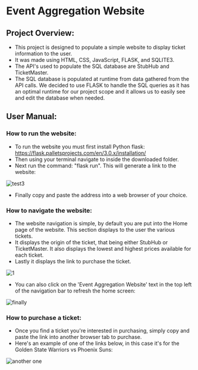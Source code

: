 # Event Aggregation Website

## Project Overview:
- This project is designed to populate a simple website to display ticket information to the user. 
- It was made using HTML, CSS, JavaScript, FLASK, and SQLITE3. 
- The API's used to populate the SQL database are StubHub and TicketMaster.
- The SQL database is populated at runtime from data gathered from the API calls. We decided to use FLASK to handle the SQL queries as it has an optimal runtime for our project scope and it allows us to easily see and edit the database when needed.

## User Manual:

### How to run the website:
- To run the website you must first install Python flask: https://flask.palletsprojects.com/en/3.0.x/installation/
- Then using your terminal navigate to inside the downloaded folder.
- Next run the command: "flask run". This will generate a link to the website:

![test3](https://github.com/Aften/Phase3/assets/34137769/c6ea6d70-2cee-48d7-a7b3-f0e7f42c2cd5)

- Finally copy and paste the address into a web browser of your choice.
  
### How to navigate the website:
- The website navigation is simple, by default you are put into the Home page of the website. This section displays to the user the various tickets.
- It displays the origin of the ticket, that being either StubHub or TicketMaster. It also displays the lowest and highest prices available for each ticket. 
- Lastly it displays the link to purchase the ticket.

![1](https://github.com/Aften/Phase3/assets/34137769/b58e5274-d73a-43de-a07f-1da722f7f91e)

- You can also click on the 'Event Aggregation Website' text in the top left of the navigation bar to refresh the home screen:

![finally](https://github.com/Aften/Phase3/assets/34137769/becd743e-9ead-4cc7-a6bd-8a565d04f727)

### How to purchase a ticket:
- Once you find a ticket you're interested in purchasing, simply copy and paste the link into another browser tab to purchase.
- Here's an example of one of the links below, in this case it's for the Golden State Warriors vs Phoenix Suns:

![another one](https://github.com/Aften/Phase3/assets/34137769/74437a97-5551-4709-9b38-036be01743d9)


